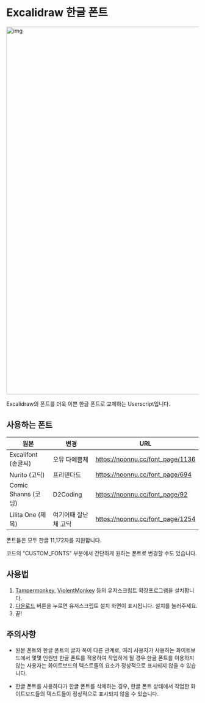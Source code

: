 # Excalidraw 한글 폰트

<img width="960" alt="img" src="https://github.com/user-attachments/assets/ec95c7da-ca7b-4a01-876d-278c497e0660">

Excalidraw의 폰트를 더욱 이쁜 한글 폰트로 교체하는 Userscript입니다.

## 사용하는 폰트

| 원본                | 변경                 | URL                              |
| ------------------- | -------------------- | -------------------------------- |
| Excalifont (손글씨) | 오뮤 다예쁨체        | https://noonnu.cc/font_page/1136 |
| Nurito (고딕)       | 프리텐다드           | https://noonnu.cc/font_page/694  |
| Comic Shanns (코딩) | D2Coding             | https://noonnu.cc/font_page/92   |
| Lilita One (제목)   | 여기어때 잘난체 고딕 | https://noonnu.cc/font_page/1254 |

폰트들은 모두 한글 11,172자를 지원합니다.

코드의 "CUSTOM_FONTS" 부분에서 간단하게 원하는 폰트로 변경할 수도 있습니다.

## 사용법

1. [Tampermonkey](https://www.tampermonkey.net/), [ViolentMonkey](https://violentmonkey.github.io/) 등의 유저스크립트 확장프로그램을 설치합니다.
2. [다운로드](https://github.com/PortalCube/excalidraw-korean-font/raw/main/main.user.js) 버튼을 누르면 유저스크립트 설치 화면이 표시됩니다. 설치를 눌러주세요.
3. 끝!

## 주의사항

-   원본 폰트와 한글 폰트의 글자 폭이 다른 관계로, 여러 사용자가 사용하는 화이트보드에서 몇몇 인원만 한글 폰트를 적용하여 작업하게 될 경우 한글 폰트를 이용하지 않는 사용자는 화이트보드의 텍스트들의 요소가 정상적으로 표시되지 않을 수 있습니다.

-   한글 폰트를 사용하다가 한글 폰트를 삭제하는 경우, 한글 폰트 상태에서 작업한 화이트보드들의 텍스트들이 정상적으로 표시되지 않을 수 있습니다.
